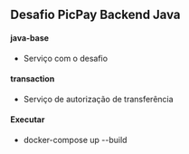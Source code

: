 ## Desafio PicPay Backend Java

#### java-base
- Serviço com o desafio

#### transaction
- Serviço de autorização de transferência

#### Executar
- docker-compose up --build
